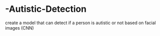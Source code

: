 # -Autistic-Detection
create a model that can detect if a person is autistic or not based on facial images (CNN)

